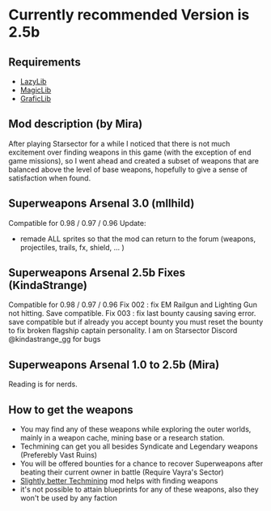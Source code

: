 # Currently recommended Version is 2.5b

## Requirements
- [LazyLib](https://github.com/LazyWizard/lazylib/releases)
- [MagicLib](https://github.com/MagicLibStarsector/MagicLib/releases/)
- [GraficLib](https://bitbucket.org/DarkRevenant/graphicslib/downloads/)

## Mod description (by Mira)
After playing Starsector for a while I noticed that there is not much excitement over finding weapons in this game (with the exception of end game missions), so I went ahead and created a subset of weapons that are balanced above the level of base weapons, hopefully to give a sense of satisfaction when found.

## Superweapons Arsenal 3.0 (mllhild)
Compatible for 0.98 / 0.97 / 0.96
Update:
- remade ALL sprites so that the mod can return to the forum (weapons, projectiles, trails, fx, shield, ... ) 

## Superweapons Arsenal 2.5b Fixes (KindaStrange)
Compatible for 0.98 / 0.97 / 0.96
Fix 002 : fix EM Railgun and Lighting Gun not hitting. Save compatible.
Fix 003 : fix last bounty causing saving error. save compatible but if already you accept bounty you must reset the bounty to fix broken flagship captain personality.
I am on Starsector Discord @kindastrange_gg for bugs

## Superweapons Arsenal 1.0 to 2.5b (Mira)
Reading is for nerds.


## How to get the weapons
- You may find any of these weapons while exploring the outer worlds, mainly in a weapon cache, mining base or a research station.
- Techmining can get you all besides Syndicate and Legendary weapons (Preferebly Vast Ruins)
- You will be offered bounties for a chance to recover Superweapons after beating their current owner in battle (Require Vayra's Sector)
- [Slightly better Techmining](https://www.patreon.com/posts/0-98a-mod-125459046) mod helps with finding weapons
- it's not possible to attain blueprints for any of these weapons, also they won't be used by any faction
